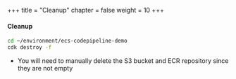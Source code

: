 +++
title = "Cleanup"
chapter = false
weight = 10
+++


#### Cleanup

```bash
cd ~/environment/ecs-codepipeline-demo
cdk destroy -f
```

* You will need to manually delete the S3 bucket and ECR repository since they are not empty
